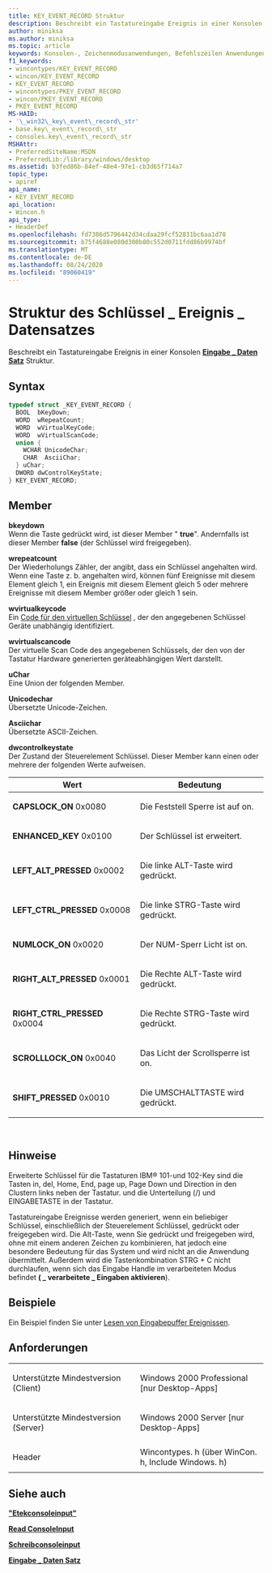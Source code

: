 ```yaml
---
title: KEY_EVENT_RECORD Struktur
description: Beschreibt ein Tastatureingabe Ereignis in einer Konsolen Eingabe \_ Daten Satzstruktur.
author: miniksa
ms.author: miniksa
ms.topic: article
keywords: Konsolen-, Zeichenmodusanwendungen, Befehlszeilen Anwendungen, Terminalanwendungen, Konsolen-API
f1_keywords:
- wincontypes/KEY_EVENT_RECORD
- wincon/KEY_EVENT_RECORD
- KEY_EVENT_RECORD
- wincontypes/PKEY_EVENT_RECORD
- wincon/PKEY_EVENT_RECORD
- PKEY_EVENT_RECORD
MS-HAID:
- '\_win32\_key\_event\_record\_str'
- base.key\_event\_record\_str
- consoles.key\_event\_record\_str
MSHAttr:
- PreferredSiteName:MSDN
- PreferredLib:/library/windows/desktop
ms.assetid: b3fed86b-84ef-48e4-97e1-cb3d65f714a7
topic_type:
- apiref
api_name:
- KEY_EVENT_RECORD
api_location:
- Wincon.h
api_type:
- HeaderDef
ms.openlocfilehash: fd7386d5796442d34cdaa29fcf52831bc6aa1d78
ms.sourcegitcommit: b75f4688e080d300b80c552d0711fdd86b9974bf
ms.translationtype: MT
ms.contentlocale: de-DE
ms.lasthandoff: 08/24/2020
ms.locfileid: "89060419"
---
```

# <a name="key_event_record-structure"></a>Struktur des Schlüssel \_ Ereignis \_ Datensatzes


Beschreibt ein Tastatureingabe Ereignis in einer Konsolen [**Eingabe \_ Daten Satz**](input-record-str.md) Struktur.

<a name="syntax"></a>Syntax
------

```C
typedef struct _KEY_EVENT_RECORD {
  BOOL  bKeyDown;
  WORD  wRepeatCount;
  WORD  wVirtualKeyCode;
  WORD  wVirtualScanCode;
  union {
    WCHAR UnicodeChar;
    CHAR  AsciiChar;
  } uChar;
  DWORD dwControlKeyState;
} KEY_EVENT_RECORD;
```

<a name="members"></a>Member
-------

**bkeydown**  
Wenn die Taste gedrückt wird, ist dieser Member " **true**". Andernfalls ist dieser Member **false** (der Schlüssel wird freigegeben).

**wrepeatcount**  
Der Wiederholungs Zähler, der angibt, dass ein Schlüssel angehalten wird. Wenn eine Taste z. b. angehalten wird, können fünf Ereignisse mit diesem Element gleich 1, ein Ereignis mit diesem Element gleich 5 oder mehrere Ereignisse mit diesem Member größer oder gleich 1 sein.

**wvirtualkeycode**  
Ein [Code für den virtuellen Schlüssel](https://msdn.microsoft.com/library/windows/desktop/dd375731(v=vs.85).aspx) , der den angegebenen Schlüssel Geräte unabhängig identifiziert.

**wvirtualscancode**  
Der virtuelle Scan Code des angegebenen Schlüssels, der den von der Tastatur Hardware generierten geräteabhängigen Wert darstellt.

**uChar**  
Eine Union der folgenden Member.

**Unicodechar**  
Übersetzte Unicode-Zeichen.

**Asciichar**  
Übersetzte ASCII-Zeichen.

**dwcontrolkeystate**  
Der Zustand der Steuerelement Schlüssel. Dieser Member kann einen oder mehrere der folgenden Werte aufweisen.

<table>
<colgroup>
<col width="50%" />
<col width="50%" />
</colgroup>
<thead>
<tr class="header">
<th>Wert</th>
<th>Bedeutung</th>
</tr>
</thead>
<tbody>
<tr class="odd">
<td><span id="CAPSLOCK_ON"></span><span id="capslock_on"></span>
<strong>CAPSLOCK_ON</strong> 0x0080</td>
<td><p>Die Feststell Sperre ist auf on.</p></td>
</tr>
<tr class="even">
<td><span id="ENHANCED_KEY"></span><span id="enhanced_key"></span>
<strong>ENHANCED_KEY</strong> 0x0100</td>
<td><p>Der Schlüssel ist erweitert.</p></td>
</tr>
<tr class="odd">
<td><span id="LEFT_ALT_PRESSED"></span><span id="left_alt_pressed"></span>
<strong>LEFT_ALT_PRESSED</strong> 0x0002</td>
<td><p>Die linke ALT-Taste wird gedrückt.</p></td>
</tr>
<tr class="even">
<td><span id="LEFT_CTRL_PRESSED"></span><span id="left_ctrl_pressed"></span>
<strong>LEFT_CTRL_PRESSED</strong> 0x0008</td>
<td><p>Die linke STRG-Taste wird gedrückt.</p></td>
</tr>
<tr class="odd">
<td><span id="NUMLOCK_ON"></span><span id="numlock_on"></span>
<strong>NUMLOCK_ON</strong> 0x0020</td>
<td><p>Der NUM-Sperr Licht ist on.</p></td>
</tr>
<tr class="even">
<td><span id="RIGHT_ALT_PRESSED"></span><span id="right_alt_pressed"></span>
<strong>RIGHT_ALT_PRESSED</strong> 0x0001</td>
<td><p>Die Rechte ALT-Taste wird gedrückt.</p></td>
</tr>
<tr class="odd">
<td><span id="RIGHT_CTRL_PRESSED"></span><span id="right_ctrl_pressed"></span>
<strong>RIGHT_CTRL_PRESSED</strong> 0x0004</td>
<td><p>Die Rechte STRG-Taste wird gedrückt.</p></td>
</tr>
<tr class="even">
<td><span id="SCROLLLOCK_ON"></span><span id="scrolllock_on"></span>
<strong>SCROLLLOCK_ON</strong> 0x0040</td>
<td><p>Das Licht der Scrollsperre ist on.</p></td>
</tr>
<tr class="odd">
<td><span id="SHIFT_PRESSED"></span><span id="shift_pressed"></span>
<strong>SHIFT_PRESSED</strong> 0x0010</td>
<td><p>Die UMSCHALTTASTE wird gedrückt.</p></td>
</tr>
<tr class="even">
</tr>
<tr class="odd">
</tr>
<tr class="even">
</tr>
<tr class="odd">
</tr>
<tr class="even">
</tr>
<tr class="odd">
</tr>
<tr class="even">
</tr>
</tbody>
</table>

 

<a name="remarks"></a>Hinweise
-------

Erweiterte Schlüssel für die Tastaturen IBM® 101-und 102-Key sind die Tasten in, del, Home, End, page up, Page Down und Direction in den Clustern links neben der Tastatur. und die Unterteilung (/) und EINGABETASTE in der Tastatur.

Tastatureingabe Ereignisse werden generiert, wenn ein beliebiger Schlüssel, einschließlich der Steuerelement Schlüssel, gedrückt oder freigegeben wird. Die Alt-Taste, wenn Sie gedrückt und freigegeben wird, ohne mit einem anderen Zeichen zu kombinieren, hat jedoch eine besondere Bedeutung für das System und wird nicht an die Anwendung übermittelt. Außerdem wird die Tastenkombination STRG + C nicht durchlaufen, wenn sich das Eingabe Handle im verarbeiteten Modus befindet **( \_ verarbeitete \_ Eingaben aktivieren**).

<a name="examples"></a>Beispiele
--------

Ein Beispiel finden Sie unter [Lesen von Eingabepuffer Ereignissen](reading-input-buffer-events.md).

<a name="requirements"></a>Anforderungen
------------

<table>
<colgroup>
<col width="50%" />
<col width="50%" />
</colgroup>
<tbody>
<tr class="odd">
<td><p>Unterstützte Mindestversion (Client)</p></td>
<td><p>Windows 2000 Professional [nur Desktop-Apps]</p></td>
</tr>
<tr class="even">
<td><p>Unterstützte Mindestversion (Server)</p></td>
<td><p>Windows 2000 Server [nur Desktop-Apps]</p></td>
</tr>
<tr class="odd">
<td><p>Header</p></td>
<td>Wincontypes. h (über WinCon. h, Include Windows. h)</td>
</tr>
</tbody>
</table>

## <a name="span-idsee_alsospansee-also"></a><span id="see_also"></span>Siehe auch


[**"Etekconsoleinput"**](peekconsoleinput.md)

[**Read ConsoleInput**](readconsoleinput.md)

[**Schreibconsoleinput**](writeconsoleinput.md)

[**Eingabe \_ Daten Satz**](input-record-str.md)

 

 




